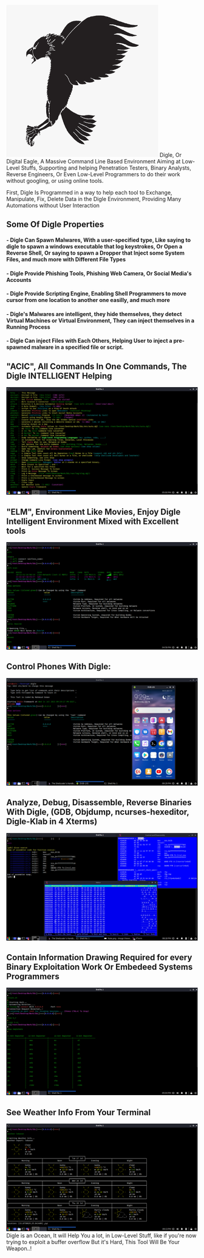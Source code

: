 <img src="media/sct/Digle2.png" width=400 height=400>
Digle, Or Digital Eagle, A Massive Command Line Based Environment Aiming at Low-Level Stuffs, Supporting and helping Penetration Testers, Binary Analysts, Reverse Engineers, Or Even Low-Level Programmers to do their work without googling, or using online tools.

First, Digle Is Programmed in a way to help each tool to Exchange, Manipulate, Fix, Delete Data in the Digle Environment, Providing Many Automations without User Interaction

<h2>Some Of Digle Properties</h2>
<h4>- Digle Can Spawn Malwares, With a user-specified type, Like saying to digle to spawn a windows executable that log keystrokes, Or Open a Reverse Shell, Or saying to spawn a Dropper that Inject some System Files, and much more with Different File Types</h4>

<h4>- Digle Provide Phishing Tools, Phishing Web Camera, Or Social Media's Accounts</h4>
<h4>- Digle Provide Scripting Engine, Enabling Shell Programmers to move cursor from one location to another one easilly, and much more </h4>
<h4>- Digle's Malwares are intelligent, they hide themselves, they detect Virtual Machines or Virtual Environment, They can inject themselves in a Running Process</h4>
<h4>- Digle Can inject Files with Each Others, Helping User to inject a pre-spawned malware in a specified file or script.</h4>
<h2> "ACIC", All Commands In One Commands, The Digle INTELLIGENT Helping </h2>
<img src=media/sct/5.png>
<h2> "ELM", Environment Like Movies, Enjoy Digle Intelligent Environment Mixed with Excellent tools</h2>
<img src=media/sct/3.png>
<h2> Control Phones With Digle: </h2>

<img src=media/sct/1.png>

<h2> Analyze, Debug, Disassemble, Reverse Binaries With Digle, (GDB, Objdump, ncurses-hexeditor, Digle-Klab in 4 Xterms)</h2>
<img src=media/sct/2.png>
<h2>Contain Information Drawing Required for every Binary Exploitation Work Or Embedeed Systems Programmers</h2> 
<img src=media/sct/6.png>
<h2>See Weather Info From Your Terminal</h2>
<img src=media/sct/7.png>
Digle is an Ocean, It will Help You a lot, in Low-Level Stuff, like if you're now trying to exploit a buffer overflow But it's Hard, This Tool Will Be Your Weapon..!
